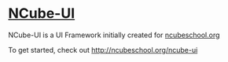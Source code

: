 # [NCube-UI](http://ncubeschool.org/ncube-ui)

NCube-UI is a UI Framework initially created for [ncubeschool.org](http://ncubeschool.org) 

To get started, check out <http://ncubeschool.org/ncube-ui>